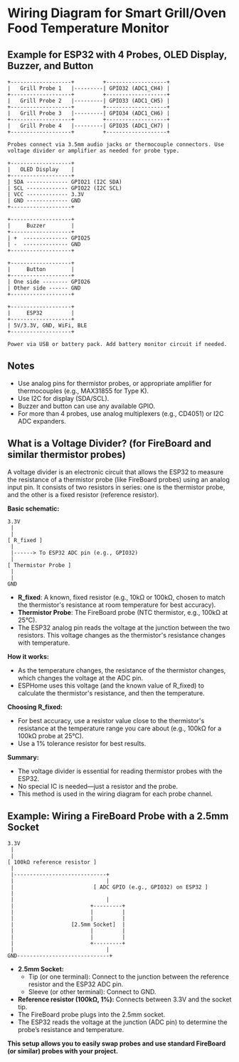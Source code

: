 # Wiring Diagram for Smart Grill/Oven Food Temperature Monitor

## Example for ESP32 with 4 Probes, OLED Display, Buzzer, and Button

```
+-------------------+         +-------------------+
|   Grill Probe 1   |---------| GPIO32 (ADC1_CH4) |
+-------------------+         +-------------------+
|   Grill Probe 2   |---------| GPIO33 (ADC1_CH5) |
+-------------------+         +-------------------+
|   Grill Probe 3   |---------| GPIO34 (ADC1_CH6) |
+-------------------+         +-------------------+
|   Grill Probe 4   |---------| GPIO35 (ADC1_CH7) |
+-------------------+         +-------------------+

Probes connect via 3.5mm audio jacks or thermocouple connectors. Use voltage divider or amplifier as needed for probe type.

+-------------------+
|   OLED Display    |
+-------------------+
| SDA ------------- GPIO21 (I2C SDA)
| SCL ------------- GPIO22 (I2C SCL)
| VCC ------------- 3.3V
| GND ------------- GND
+-------------------+

+-------------------+
|     Buzzer        |
+-------------------+
| +  -------------- GPIO25
| -  -------------- GND
+-------------------+

+-------------------+
|     Button        |
+-------------------+
| One side -------- GPIO26
| Other side ------ GND
+-------------------+

+-------------------+
|     ESP32         |
+-------------------+
| 5V/3.3V, GND, WiFi, BLE
+-------------------+

Power via USB or battery pack. Add battery monitor circuit if needed.
```

## Notes

- Use analog pins for thermistor probes, or appropriate amplifier for thermocouples (e.g., MAX31855 for Type K).
- Use I2C for display (SDA/SCL).
- Buzzer and button can use any available GPIO.
- For more than 4 probes, use analog multiplexers (e.g., CD4051) or I2C ADC expanders.

## What is a Voltage Divider? (for FireBoard and similar thermistor probes)

A voltage divider is an electronic circuit that allows the ESP32 to measure the resistance of a thermistor probe (like FireBoard probes) using an analog input pin. It consists of two resistors in series: one is the thermistor probe, and the other is a fixed resistor (reference resistor).

**Basic schematic:**

```
3.3V
 |
 |
[ R_fixed ]
 |
 |------> To ESP32 ADC pin (e.g., GPIO32)
 |
[ Thermistor Probe ]
 |
 |
GND
```

- **R_fixed**: A known, fixed resistor (e.g., 10kΩ or 100kΩ, chosen to match the thermistor's resistance at room temperature for best accuracy).
- **Thermistor Probe**: The FireBoard probe (NTC thermistor, e.g., 100kΩ at 25°C).
- The ESP32 analog pin reads the voltage at the junction between the two resistors. This voltage changes as the thermistor's resistance changes with temperature.

**How it works:**
- As the temperature changes, the resistance of the thermistor changes, which changes the voltage at the ADC pin.
- ESPHome uses this voltage (and the known value of R_fixed) to calculate the thermistor's resistance, and then the temperature.

**Choosing R_fixed:**
- For best accuracy, use a resistor value close to the thermistor's resistance at the temperature range you care about (e.g., 100kΩ for a 100kΩ probe at 25°C).
- Use a 1% tolerance resistor for best results.

**Summary:**
- The voltage divider is essential for reading thermistor probes with the ESP32.
- No special IC is needed—just a resistor and the probe.
- This method is used in the wiring diagram for each probe channel.

## Example: Wiring a FireBoard Probe with a 2.5mm Socket

```
3.3V
 |
 |
[ 100kΩ reference resistor ]
 |
 |-----------------------------+
 |                             |
 |                         [ ADC GPIO (e.g., GPIO32) on ESP32 ]
 |
 |                             |
 |                        +---------+
 |                        |         |
 |                        |         |
 |                  [2.5mm Socket]  |
 |                        |         |
 |                        |         |
 |                        +---------+
 |                             |
GND-----------------------------+
```

- **2.5mm Socket:**
  - Tip (or one terminal): Connect to the junction between the reference resistor and the ESP32 ADC pin.
  - Sleeve (or other terminal): Connect to GND.
- **Reference resistor (100kΩ, 1%):** Connects between 3.3V and the socket tip.
- The FireBoard probe plugs into the 2.5mm socket.
- The ESP32 reads the voltage at the junction (ADC pin) to determine the probe’s resistance and temperature.

**This setup allows you to easily swap probes and use standard FireBoard (or similar) probes with your project.**
